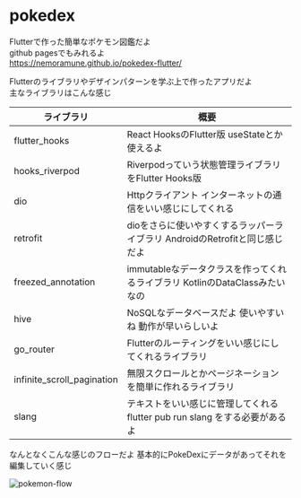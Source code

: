 # pokedex

Flutterで作った簡単なポケモン図鑑だよ  
github pagesでもみれるよ  
https://nemoramune.github.io/pokedex-flutter/

Flutterのライブラリやデザインパターンを学ぶ上で作ったアプリだよ  
主なライブラリはこんな感じ

| ライブラリ                 | 概要                                                                        |
| -------------------------- | --------------------------------------------------------------------------- |
| flutter_hooks              | React HooksのFlutter版 useStateとか使えるよ                                 |
| hooks_riverpod             | Riverpodっていう状態管理ライブラリをFlutter Hooks版                         |
| dio                        | Httpクライアント インターネットの通信をいい感じにしてくれる                 |
| retrofit                   | dioをさらに使いやすくするラッパーライブラリ AndroidのRetrofitと同じ感じだよ |
| freezed_annotation         | immutableなデータクラスを作ってくれるライブラリ KotlinのDataClassみたいなの |
| hive                       | NoSQLなデータベースだよ 使いやすいね 動作が早いらしいよ                     |
| go_router                  | Flutterのルーティングをいい感じにしてくれるライブラリ                       |
| infinite_scroll_pagination | 無限スクロールとかページネーションを簡単に作れるライブラリ                  |
| slang                      | テキストをいい感じに管理してくれる flutter pub run slang をする必要があるよ |

なんとなくこんな感じのフローだよ
基本的にPokeDexにデータがあってそれを編集していく感じ

![pokemon-flow](https://user-images.githubusercontent.com/109070415/216810386-be8b7aa6-7100-4b78-a88e-098e877663bc.svg)
